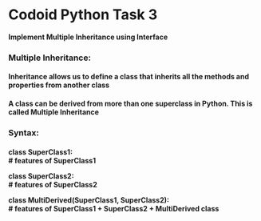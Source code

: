 # Codoid Python Task 3
<b>Implement Multiple Inheritance using Interface</b>

<h3>Multiple Inheritance:</h3>
<h4>Inheritance allows us to define a class that inherits all the methods and properties from another class</h4>
<h4>A class can be derived from more than one superclass in Python. This is called <b>Multiple Inheritance</b></h4>

<h3><b>Syntax:</b></h3>
<h4>class SuperClass1:<br>
    # features of SuperClass1

class SuperClass2:<br>
    # features of SuperClass2

class MultiDerived(SuperClass1, SuperClass2):<br>
    # features of SuperClass1 + SuperClass2 + MultiDerived class</h4>